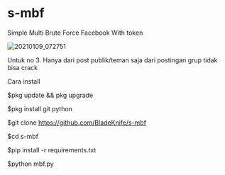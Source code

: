 # s-mbf
Simple Multi Brute Force Facebook With token

![20210109_072751](https://user-images.githubusercontent.com/66865892/104077427-930daa00-5211-11eb-845c-5a946fadd7c8.jpg)

Untuk no 3. Hanya dari post publik/teman saja dari postingan grup tidak bisa crack

Cara install 

$pkg update && pkg upgrade

$pkg install git python

$git clone https://github.com/BladeKnife/s-mbf

$cd s-mbf

$pip install -r requirements.txt

$python mbf.py
